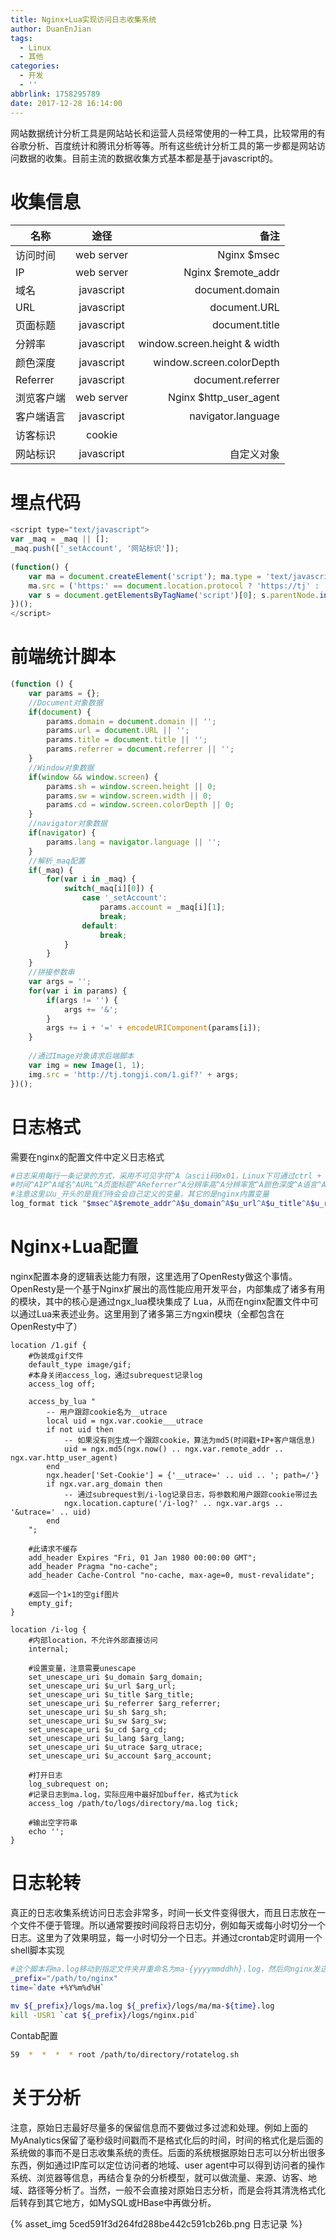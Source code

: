 ```yaml
---
title: Nginx+Lua实现访问日志收集系统
author: DuanEnJian
tags:
  - Linux
  - 其他
categories:
  - 开发
  - ''
abbrlink: 1758295789
date: 2017-12-28 16:14:00
---
```

网站数据统计分析工具是网站站长和运营人员经常使用的一种工具，比较常用的有谷歌分析、百度统计和腾讯分析等等。所有这些统计分析工具的第一步都是网站访问数据的收集。目前主流的数据收集方式基本都是基于javascript的。
<!-- more -->
# 收集信息
| 名称          | 途径           | 备注  |
| ------------- |:-------------:| -----:|
|访问时间	    |web server	    |Nginx \$msec
|IP	            |web server	    |Nginx \$remote_addr
|域名	        |javascript	    |document.domain
|URL	        |javascript	    |document.URL
|页面标题	    |javascript	    |document.title
|分辨率	        |javascript	    |window.screen.height & width
|颜色深度	    |javascript 	|window.screen.colorDepth
|Referrer	    |javascript	    |document.referrer
|浏览客户端	    |web server	    |Nginx $http_user_agent
|客户端语言	    |javascript	    |navigator.language
|访客标识	    |cookie	        |
|网站标识	    |javascript	    |自定义对象
# 埋点代码
```javascript
<script type="text/javascript">  
var _maq = _maq || [];  
_maq.push(['_setAccount', '网站标识']);  
   
(function() {  
    var ma = document.createElement('script'); ma.type = 'text/javascript'; ma.async = true;  
    ma.src = ('https:' == document.location.protocol ? 'https://tj' : 'http://tj') + '.tongji.com/ma.js';  
    var s = document.getElementsByTagName('script')[0]; s.parentNode.insertBefore(ma, s);  
})();  
</script> 
```
# 前端统计脚本
```javascript
(function () {  
    var params = {};  
    //Document对象数据  
    if(document) {  
        params.domain = document.domain || '';  
        params.url = document.URL || '';  
        params.title = document.title || '';  
        params.referrer = document.referrer || '';  
    }    
    //Window对象数据  
    if(window && window.screen) {  
        params.sh = window.screen.height || 0;  
        params.sw = window.screen.width || 0;  
        params.cd = window.screen.colorDepth || 0;  
    }    
    //navigator对象数据  
    if(navigator) {  
        params.lang = navigator.language || '';  
    }    
    //解析_maq配置  
    if(_maq) {  
        for(var i in _maq) {  
            switch(_maq[i][0]) {  
                case '_setAccount':  
                    params.account = _maq[i][1];  
                    break;  
                default:  
                    break;  
            }    
        }    
    }    
    //拼接参数串  
    var args = '';  
    for(var i in params) {  
        if(args != '') {  
            args += '&';  
        }    
        args += i + '=' + encodeURIComponent(params[i]);  
    }    
   
    //通过Image对象请求后端脚本  
    var img = new Image(1, 1);  
    img.src = 'http://tj.tongji.com/1.gif?' + args;  
})(); 
```
# 日志格式
需要在nginx的配置文件中定义日志格式
```bash
#日志采用每行一条记录的方式，采用不可见字符^A（ascii码0x01，Linux下可通过ctrl + v ctrl + a输入，下文均用“^A”表示不可见字符0x01），具体格式如下：
#时间^AIP^A域名^AURL^A页面标题^AReferrer^A分辨率高^A分辨率宽^A颜色深度^A语言^A客户端信息^A用户标识^A网站标识。
#注意这里以u_开头的是我们待会会自己定义的变量，其它的是nginx内置变量
log_format tick "$msec^A$remote_addr^A$u_domain^A$u_url^A$u_title^A$u_referrer^A$u_sh^A$u_sw^A$u_cd^A$u_lang^A$http_user_agent^A$u_utrace^A$u_account"; 
```
# Nginx+Lua配置
nginx配置本身的逻辑表达能力有限，这里选用了OpenResty做这个事情。OpenResty是一个基于Nginx扩展出的高性能应用开发平台，内部集成了诸多有用的模块，其中的核心是通过ngx_lua模块集成了 Lua，从而在nginx配置文件中可以通过Lua来表述业务。这里用到了诸多第三方ngxin模块（全都包含在OpenResty中了）
```nginx
location /1.gif {  
    #伪装成gif文件  
    default_type image/gif;     
    #本身关闭access_log，通过subrequest记录log  
    access_log off;  
   
    access_by_lua "  
        -- 用户跟踪cookie名为__utrace  
        local uid = ngx.var.cookie___utrace         
        if not uid then  
            -- 如果没有则生成一个跟踪cookie，算法为md5(时间戳+IP+客户端信息)  
            uid = ngx.md5(ngx.now() .. ngx.var.remote_addr .. ngx.var.http_user_agent)  
        end  
        ngx.header['Set-Cookie'] = {'__utrace=' .. uid .. '; path=/'}  
        if ngx.var.arg_domain then  
            -- 通过subrequest到/i-log记录日志，将参数和用户跟踪cookie带过去  
            ngx.location.capture('/i-log?' .. ngx.var.args .. '&utrace=' .. uid)  
        end  
    ";   
   
    #此请求不缓存  
    add_header Expires "Fri, 01 Jan 1980 00:00:00 GMT";  
    add_header Pragma "no-cache";  
    add_header Cache-Control "no-cache, max-age=0, must-revalidate";  
   
    #返回一个1×1的空gif图片  
    empty_gif;  
}    
   
location /i-log {  
    #内部location，不允许外部直接访问  
    internal;  
   
    #设置变量，注意需要unescape  
    set_unescape_uri $u_domain $arg_domain;  
    set_unescape_uri $u_url $arg_url;  
    set_unescape_uri $u_title $arg_title;  
    set_unescape_uri $u_referrer $arg_referrer;  
    set_unescape_uri $u_sh $arg_sh;  
    set_unescape_uri $u_sw $arg_sw;  
    set_unescape_uri $u_cd $arg_cd;  
    set_unescape_uri $u_lang $arg_lang;  
    set_unescape_uri $u_utrace $arg_utrace;  
    set_unescape_uri $u_account $arg_account;  
   
    #打开日志  
    log_subrequest on;  
    #记录日志到ma.log，实际应用中最好加buffer，格式为tick  
    access_log /path/to/logs/directory/ma.log tick;  
   
    #输出空字符串  
    echo '';  
} 
```
# 日志轮转
真正的日志收集系统访问日志会非常多，时间一长文件变得很大，而且日志放在一个文件不便于管理。所以通常要按时间段将日志切分，例如每天或每小时切分一个日志。这里为了效果明显，每一小时切分一个日志。并通过crontab定时调用一个shell脚本实现
```bash
#这个脚本将ma.log移动到指定文件夹并重命名为ma-{yyyymmddhh}.log，然后向nginx发送USR1信号令其重新打开日志文件。
_prefix="/path/to/nginx" 
time=`date +%Y%m%d%H`  
   
mv ${_prefix}/logs/ma.log ${_prefix}/logs/ma/ma-${time}.log  
kill -USR1 `cat ${_prefix}/logs/nginx.pid`
```
Contab配置
```bash
59  *  *  *  * root /path/to/directory/rotatelog.sh
```
# 关于分析
注意，原始日志最好尽量多的保留信息而不要做过多过滤和处理。例如上面的MyAnalytics保留了毫秒级时间戳而不是格式化后的时间，时间的格式化是后面的系统做的事而不是日志收集系统的责任。后面的系统根据原始日志可以分析出很多东西，例如通过IP库可以定位访问者的地域、user agent中可以得到访问者的操作系统、浏览器等信息，再结合复杂的分析模型，就可以做流量、来源、访客、地域、路径等分析了。当然，一般不会直接对原始日志分析，而是会将其清洗格式化后转存到其它地方，如MySQL或HBase中再做分析。

{% asset_img 5ced591f3d264fd288be442c591cb26b.png 日志记录 %}

